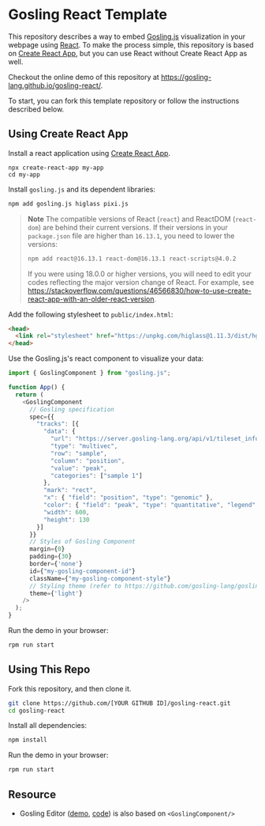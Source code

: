 # Gosling React Template

This repository describes a way to embed [Gosling.js](https://github.com/gosling-lang/gosling.js) visualization in your webpage using [React](https://reactjs.org). To make the process simple, this repository is based on [Create React App](https://reactjs.org/docs/create-a-new-react-app.html#create-react-app), but you can use React without Create React App as well. 

Checkout the online demo of this repository at https://gosling-lang.github.io/gosling-react/.

To start, you can fork this template repository or follow the instructions described below.

## Using Create React App

Install a react application using [Create React App](https://reactjs.org/docs/create-a-new-react-app.html#create-react-app).

```
npx create-react-app my-app
cd my-app
```

Install `gosling.js` and its dependent libraries:

```sh
npm add gosling.js higlass pixi.js
```

> **Note** The compatible versions of React (`react`) and ReactDOM (`react-dom`) are behind their current versions. If their versions in your `package.json` file are higher than `16.13.1`, you need to lower the versions:
> ```sh
> npm add react@16.13.1 react-dom@16.13.1 react-scripts@4.0.2
> ```
> If you were using 18.0.0 or higher versions, you will need to edit your codes reflecting the major version change of React. For example, see https://stackoverflow.com/questions/46566830/how-to-use-create-react-app-with-an-older-react-version.

Add the following stylesheet to `public/index.html`:
```html
<head>
  <link rel="stylesheet" href="https://unpkg.com/higlass@1.11.3/dist/hglib.css">
</head>
```

Use the Gosling.js's react component to visualize your data:

```js
import { GoslingComponent } from "gosling.js";

function App() {
  return (
    <GoslingComponent
      // Gosling specification
      spec={{
        "tracks": [{
          "data": {
            "url": "https://server.gosling-lang.org/api/v1/tileset_info/?d=cistrome-multivec",
            "type": "multivec",
            "row": "sample",
            "column": "position",
            "value": "peak",
            "categories": ["sample 1"]
          },
          "mark": "rect",
          "x": { "field": "position", "type": "genomic" },
          "color": { "field": "peak", "type": "quantitative", "legend": true },
          "width": 600,
          "height": 130
        }]
      }}
      // Styles of Gosling Component
      margin={0}
      padding={30}
      border={'none'}
      id={"my-gosling-component-id"}
      className={"my-gosling-component-style"}
      // Styling theme (refer to https://github.com/gosling-lang/gosling-theme)
      theme={'light'}
    />
  );
}
```

Run the demo in your browser:

```sh
rpm run start
```

## Using This Repo

Fork this repository, and then clone it.

```sh
git clone https://github.com/[YOUR GITHUB ID]/gosling-react.git
cd gosling-react
```

Install all dependencies:

```sh
npm install
```

Run the demo in your browser:

```sh
rpm run start
```

## Resource

- Gosling Editor ([demo](https://gosling.js.org/), [code](https://github.com/gosling-lang/gosling.js)) is also based on `<GoslingComponent/>`
